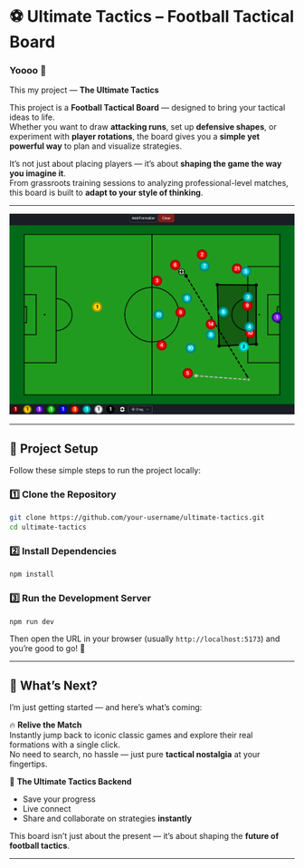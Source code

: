 # ⚽ Ultimate Tactics – Football Tactical Board  

### Yoooo 👋  
This my project — **The Ultimate Tactics**  

This project is a **Football Tactical Board** — designed to bring your tactical ideas to life.  
Whether you want to draw **attacking runs**, set up **defensive shapes**, or experiment with **player rotations**, the board gives you a **simple yet powerful way** to plan and visualize strategies.  

It’s not just about placing players — it’s about **shaping the game the way you imagine it**.  
From grassroots training sessions to analyzing professional-level matches, this board is built to **adapt to your style of thinking**.  

---

![Ultimate Tactics Board](./src/components/hero-components/image2.png)

---

## 🚀 Project Setup  

Follow these simple steps to run the project locally:  

### 1️⃣ Clone the Repository  
```bash
git clone https://github.com/your-username/ultimate-tactics.git
cd ultimate-tactics
```

### 2️⃣ Install Dependencies  
```bash
npm install
```

### 3️⃣ Run the Development Server  
```bash
npm run dev
```

Then open the URL in your browser (usually `http://localhost:5173`) and you’re good to go! 🎉  

---

## 🔮 What’s Next?  

I’m just getting started — and here’s what’s coming:  

🔥 **Relive the Match**  
Instantly jump back to iconic classic games and explore their real formations with a single click.  
No need to search, no hassle — just pure **tactical nostalgia** at your fingertips.  

🤖 **The Ultimate Tactics Backend**  
- Save your progress
- Live connect
- Share and collaborate on strategies **instantly**  

This board isn’t just about the present — it’s about shaping the **future of football tactics**.  

---
